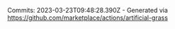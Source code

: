 Commits: 2023-03-23T09:48:28.390Z - Generated via https://github.com/marketplace/actions/artificial-grass
<br>
